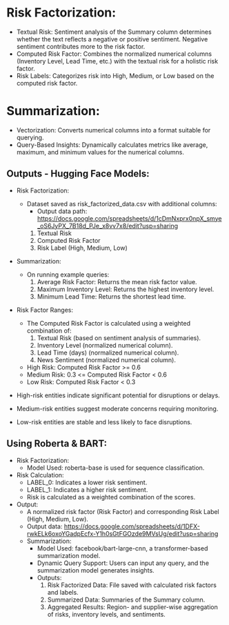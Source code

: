 # Risk Factorization:
- Textual Risk: Sentiment analysis of the Summary column determines whether the text reflects a negative or positive sentiment. Negative sentiment contributes more to the risk factor.
- Computed Risk Factor: Combines the normalized numerical columns (Inventory Level, Lead Time, etc.) with the textual risk for a holistic risk factor.
- Risk Labels: Categorizes risk into High, Medium, or Low based on the computed risk factor.
  
# Summarization:
- Vectorization: Converts numerical columns into a format suitable for querying.
- Query-Based Insights: Dynamically calculates metrics like average, maximum, and minimum values for the numerical columns.

## Outputs - Hugging Face Models:
- Risk Factorization:
  - Dataset saved as risk_factorized_data.csv with additional columns:
    - Output data path: https://docs.google.com/spreadsheets/d/1cDmNxprx0npX_smye_oS6JyPX_7B18d_PJe_x8vv7x8/edit?usp=sharing
    1. Textual Risk
    2. Computed Risk Factor
    3. Risk Label (High, Medium, Low)
- Summarization:
  - On running example queries:
    1. Average Risk Factor: Returns the mean risk factor value.
    2. Maximum Inventory Level: Returns the highest inventory level.
    3. Minimum Lead Time: Returns the shortest lead time.
- Risk Factor Ranges:
  - The Computed Risk Factor is calculated using a weighted combination of:
    1. Textual Risk (based on sentiment analysis of summaries).
    2. Inventory Level (normalized numerical column).
    3. Lead Time (days) (normalized numerical column).
    4. News Sentiment (normalized numerical column).
  - High Risk: Computed Risk Factor >= 0.6
  - Medium Risk: 0.3 <= Computed Risk Factor < 0.6
  - Low Risk: Computed Risk Factor < 0.3

- High-risk entities indicate significant potential for disruptions or delays.
- Medium-risk entities suggest moderate concerns requiring monitoring.
- Low-risk entities are stable and less likely to face disruptions.

## Using Roberta & BART:
- Risk Factorization:
  - Model Used: roberta-base is used for sequence classification.
- Risk Calculation:
  - LABEL_0: Indicates a lower risk sentiment.
  - LABEL_1: Indicates a higher risk sentiment.
  - Risk is calculated as a weighted combination of the scores.
- Output:
  - A normalized risk factor (Risk Factor) and corresponding Risk Label (High, Medium, Low).
  - Output data: https://docs.google.com/spreadsheets/d/1DFX-rwkELk6oxoYGadpEcfx-Y1h0sGtFGOzde9MVsUg/edit?usp=sharing
  - Summarization:
    - Model Used: facebook/bart-large-cnn, a transformer-based summarization model.
    - Dynamic Query Support: Users can input any query, and the summarization model generates insights.
    - Outputs:
      1. Risk Factorized Data: File saved with calculated risk factors and labels.
      2. Summarized Data: Summaries of the Summary column.
      3. Aggregated Results: Region- and supplier-wise aggregation of risks, inventory levels, and sentiments.

